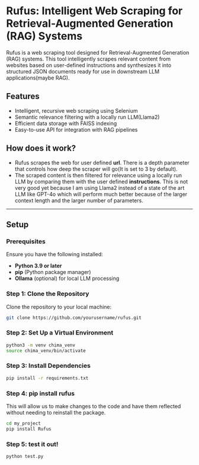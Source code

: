 # Rufus: Intelligent Web Scraping for Retrieval-Augmented Generation (RAG) Systems

Rufus is a web scraping tool designed for Retrieval-Augmented Generation (RAG) systems. This tool intelligently scrapes relevant content from websites based on user-defined instructions and synthesizes it into structured JSON documents ready for use in downstream LLM applications(maybe RAG).

## Features

- Intelligent, recursive web scraping using Selenium
- Semantic relevance filtering with a locally run LLM(Llama2)
- Efficient data storage with FAISS indexing
- Easy-to-use API for integration with RAG pipelines

## How does it work?

- Rufus scrapes the web for user defined **url**. There is a depth parameter that controls how deep the scraper will go(It is set to 3 by default).
- The scraped content is then filtered for relevance using a locally run LLM by comparing them with the user defined **instructions**. This is not very good yet because I am using Llama2 instead of a state of the art LLM like GPT-4o which will perform much better because of the larger context length and the larger number of parameters.

---

## Setup

### Prerequisites

Ensure you have the following installed:

- **Python 3.9 or later**
- **pip** (Python package manager)
- **Ollama** (optional) for local LLM processing

### Step 1: Clone the Repository

Clone the repository to your local machine:

```bash
git clone https://github.com/yourusername/rufus.git
```

### Step 2: Set Up a Virtual Environment

```bash
python3 -m venv chima_venv
source chima_venv/bin/activate
```

### Step 3: Install Dependencies

```bash
pip install -r requirements.txt
```

### Step 4: pip install rufus

This will allow us to make changes to the code and have them reflected without needing to reinstall the package.

```bash
cd my_project
pip install Rufus
```

### Step 5: test it out!

```bash
python test.py
```

